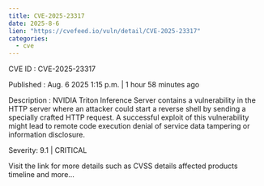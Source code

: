 ```yaml
--- 
title: CVE-2025-23317
date: 2025-8-6
lien: "https://cvefeed.io/vuln/detail/CVE-2025-23317"
categories:
  - cve
---
```


CVE ID : CVE-2025-23317

Published :  Aug. 6
2025
1:15 p.m. | 1 hour
58 minutes ago

Description : NVIDIA Triton Inference Server contains a vulnerability in the HTTP server
where an attacker could start a reverse shell by sending a specially crafted HTTP request. A successful exploit of this vulnerability might lead to remote code execution
denial of service
data tampering
or information disclosure.

Severity: 9.1 | CRITICAL

Visit the link for more details
such as CVSS details
affected products
timeline
and more...
